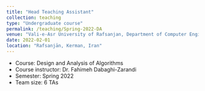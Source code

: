 ```yaml
---
title: "Head Teaching Assistant"
collection: teaching
type: "Undergraduate course"
permalink: /teaching/Spring-2022-DA
venue: "Vali-e-Asr University of Rafsanjan, Department of Computer Engineering"
date: 2022-02-01
location: "Rafsanjān, Kerman, Iran"
---
```


- Course: Design and Analysis of Algorithms
- Course instructor: Dr. Fahimeh Dabaghi-Zarandi
- Semester: Spring 2022
- Team size: 6 TAs

